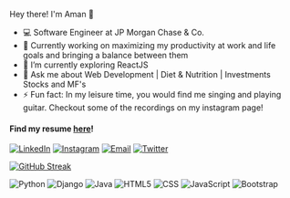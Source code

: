 Hey there! I'm Aman 👋

- 💻 Software Engineer at JP Morgan Chase & Co.
- 🔭 Currently working on maximizing my productivity at work and life goals and bringing a balance between them
- 🌱 I’m currently exploring ReactJS
- 💬 Ask me about Web Development | Diet & Nutrition | Investments Stocks and MF's
- ⚡ Fun fact: In my leisure time, you would find me singing and playing guitar. Checkout some of the recordings on my instagram page!

#### Find my resume [here](https://amyy28.github.io/Resume.pdf)!

<p>
<a href="https://www.linkedin.com/in/aman28/"><img alt="LinkedIn" src="https://img.shields.io/badge/LinkedIn-aman28-blue?style=flat-square&logo=linkedin"></a>
<a href="https://www.instagram.com/_amanbhatnagar_/"><img alt="Instagram" src="https://img.shields.io/badge/Instagram-__amanbhatnagar__-red?style=flat-square&logo=instagram"></a>
<a href="mailto:bhatnagar.aman1998@gmail.com"><img alt="Email" src="https://img.shields.io/badge/Gmail-Aman-orange?style=flat-square&logo=gmail"></a>
<a href="https://twitter.com/aman__98"><img alt="Twitter" src="https://img.shields.io/badge/Twitter-aman___98-blue?style=flat-square&logo=twitter"></a>
</p>

[![GitHub Streak](https://github-readme-streak-stats.herokuapp.com/?user=amyy28&theme=dark)](https://github.com/DenverCoder1/github-readme-streak-stats)

![Python](https://img.shields.io/badge/-Python-333333?style=flat&logo=python&color=1E415E&logoColor=FFFFF)
![Django](https://img.shields.io/badge/-Django-333333?style=flat&logo=django&color=0C4B33)
![Java](https://img.shields.io/badge/-Java-333333?style=flat&logo=Java&logoColor=D10101&color=FFFFFF)
![HTML5](https://img.shields.io/badge/-HTML5-333333?style=flat&logo=HTML5&logoColor=E44D26&color=FFFFFF)
![CSS](https://img.shields.io/badge/-CSS-333333?style=flat&logo=CSS3&color=2862E9)
![JavaScript](https://img.shields.io/badge/-JavaScript-333333?style=flat&logo=javascript&color=black)
![Bootstrap](https://img.shields.io/badge/-Bootstrap-333333?style=flat&logo=bootstrap&color=533B78)

<!--
**amyy28/amyy28** is a ✨ _special_ ✨ repository because its `README.md` (this file) appears on your GitHub profile.

Here are some ideas to get you started:

- 🔭 I’m currently working on ...
- 🌱 I’m currently learning ...
- 👯 I’m looking to collaborate on ...
- 🤔 I’m looking for help with ...
- 💬 Ask me about ...
- 📫 How to reach me: ...
- 😄 Pronouns: ...
- ⚡ Fun fact: ...
-->
